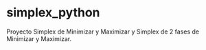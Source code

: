 # simplex_python
Proyecto Simplex de Minimizar y Maximizar y Simplex de 2 fases de Minimizar y Maximizar.
